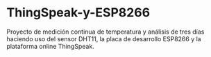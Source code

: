 # ThingSpeak-y-ESP8266
Proyecto de medición continua de temperatura y análisis de tres días haciendo uso del sensor DHT11, la placa de desarrollo ESP8266 y la plataforma online ThingSpeak.
